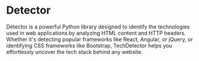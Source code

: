 # Detector
Detector is a powerful Python library designed to identify the technologies used in web applications by analyzing HTML content and HTTP headers. Whether it's detecting popular frameworks like React, Angular, or jQuery, or identifying CSS frameworks like Bootstrap, TechDetector helps you effortlessly uncover the tech stack behind any website.
